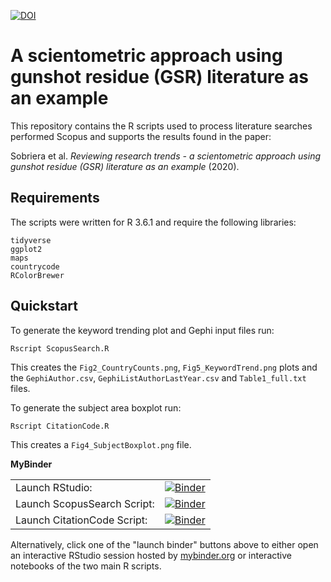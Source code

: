 [![DOI](https://zenodo.org/badge/228665895.svg)](https://zenodo.org/badge/latestdoi/228665895)

A scientometric approach using gunshot residue (GSR) literature as an example
=============================================================================

This repository contains the R scripts used to process literature 
searches performed Scopus and supports the results found in the
paper:

Sobriera et al. *Reviewing research trends - a scientometric approach using gunshot residue (GSR) literature as an example* (2020).

Requirements
------------

The scripts were written for R 3.6.1 and require the following 
libraries:

    tidyverse
    ggplot2
    maps
    countrycode
    RColorBrewer

Quickstart
----------

To generate the keyword trending plot and Gephi input files run:

    Rscript ScopusSearch.R

This creates the `Fig2_CountryCounts.png`, `Fig5_KeywordTrend.png` plots and the `GephiAuthor.csv`, 
`GephiListAuthorLastYear.csv` and `Table1_full.txt` files.
    
To generate the subject area boxplot run:

    Rscript CitationCode.R

This creates a `Fig4_SubjectBoxplot.png` file.

**MyBinder**

|  |  |
|---------------|-------------|
| Launch RStudio: | [![Binder](https://mybinder.org/badge_logo.svg)](https://mybinder.org/v2/gh/LRCFS/GSR_Paper/master?urlpath=%2Frstudio) |
| Launch ScopusSearch Script: | [![Binder](https://mybinder.org/badge_logo.svg)](https://mybinder.org/v2/gh/drchriscole/GSR_Paper/master?filepath=ScopusSearch.R) |
| Launch CitationCode Script: | [![Binder](https://mybinder.org/badge_logo.svg)](https://mybinder.org/v2/gh/drchriscole/GSR_Paper/master?filepath=CitationCode.R) |

Alternatively, click one of the "launch binder" buttons above to either open an interactive RStudio session hosted by [mybinder.org](https://mybinder.org/) or interactive notebooks of the two main R scripts.

